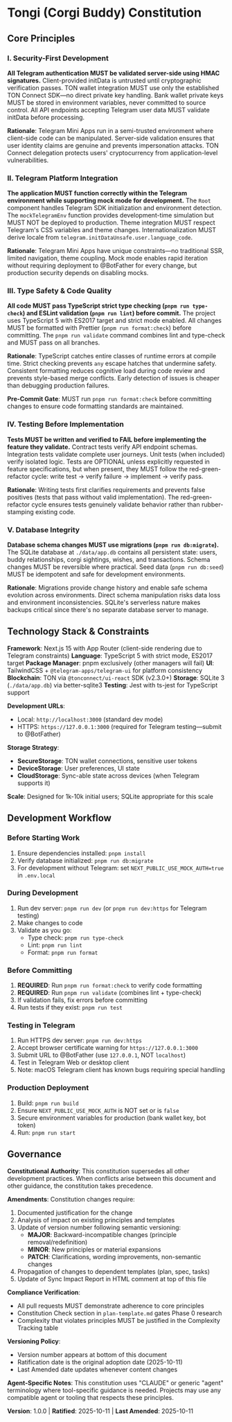 <!--
SYNC IMPACT REPORT:
Version: 1.0.0 (initial constitution)
Ratification: 2025-10-11 (initial adoption)

New Principles Added:
- I. Security-First Development
- II. Telegram Platform Integration
- III. Type Safety & Code Quality
- IV. Testing Before Implementation
- V. Database Integrity

New Sections Added:
- Technology Stack & Constraints
- Development Workflow
- Governance

Templates Status:
- plan-template.md: ✅ Constitution Check section aligns with new principles
- spec-template.md: ✅ User Scenarios structure supports security and quality gates
- tasks-template.md: ✅ Phase structure supports foundational security and type-safety checks

Follow-up: None - initial constitution complete
-->

# Tongi (Corgi Buddy) Constitution

## Core Principles

### I. Security-First Development

**All Telegram authentication MUST be validated server-side using HMAC signatures.** Client-provided initData is untrusted until cryptographic verification passes. TON wallet integration MUST use only the established TON Connect SDK—no direct private key handling. Bank wallet private keys MUST be stored in environment variables, never committed to source control. All API endpoints accepting Telegram user data MUST validate initData before processing.

**Rationale**: Telegram Mini Apps run in a semi-trusted environment where client-side code can be manipulated. Server-side validation ensures that user identity claims are genuine and prevents impersonation attacks. TON Connect delegation protects users' cryptocurrency from application-level vulnerabilities.

### II. Telegram Platform Integration

**The application MUST function correctly within the Telegram environment while supporting mock mode for development.** The `Root` component handles Telegram SDK initialization and environment detection. The `mockTelegramEnv` function provides development-time simulation but MUST NOT be deployed to production. Theme integration MUST respect Telegram's CSS variables and theme changes. Internationalization MUST derive locale from `telegram.initDataUnsafe.user.language_code`.

**Rationale**: Telegram Mini Apps have unique constraints—no traditional SSR, limited navigation, theme coupling. Mock mode enables rapid iteration without requiring deployment to @BotFather for every change, but production security depends on disabling mocks.

### III. Type Safety & Code Quality

**All code MUST pass TypeScript strict type checking (`pnpm run type-check`) and ESLint validation (`pnpm run lint`) before commit.** The project uses TypeScript 5 with ES2017 target and strict mode enabled. All changes MUST be formatted with Prettier (`pnpm run format:check`) before committing. The `pnpm run validate` command combines lint and type-check and MUST pass on all branches.

**Rationale**: TypeScript catches entire classes of runtime errors at compile time. Strict checking prevents `any` escape hatches that undermine safety. Consistent formatting reduces cognitive load during code review and prevents style-based merge conflicts. Early detection of issues is cheaper than debugging production failures.

**Pre-Commit Gate**: MUST run `pnpm run format:check` before committing changes to ensure code formatting standards are maintained.

### IV. Testing Before Implementation

**Tests MUST be written and verified to FAIL before implementing the feature they validate.** Contract tests verify API endpoint schemas. Integration tests validate complete user journeys. Unit tests (when included) verify isolated logic. Tests are OPTIONAL unless explicitly requested in feature specifications, but when present, they MUST follow the red-green-refactor cycle: write test → verify failure → implement → verify pass.

**Rationale**: Writing tests first clarifies requirements and prevents false positives (tests that pass without valid implementation). The red-green-refactor cycle ensures tests genuinely validate behavior rather than rubber-stamping existing code.

### V. Database Integrity

**Database schema changes MUST use migrations (`pnpm run db:migrate`).** The SQLite database at `./data/app.db` contains all persistent state: users, buddy relationships, corgi sightings, wishes, and transactions. Schema changes MUST be reversible where practical. Seed data (`pnpm run db:seed`) MUST be idempotent and safe for development environments.

**Rationale**: Migrations provide change history and enable safe schema evolution across environments. Direct schema manipulation risks data loss and environment inconsistencies. SQLite's serverless nature makes backups critical since there's no separate database server to manage.

## Technology Stack & Constraints

**Framework**: Next.js 15 with App Router (client-side rendering due to Telegram constraints)
**Language**: TypeScript 5 with strict mode, ES2017 target
**Package Manager**: pnpm exclusively (other managers will fail)
**UI**: TailwindCSS + `@telegram-apps/telegram-ui` for platform consistency
**Blockchain**: TON via `@tonconnect/ui-react` SDK (v2.3.0+)
**Storage**: SQLite 3 (`./data/app.db`) via better-sqlite3
**Testing**: Jest with ts-jest for TypeScript support

**Development URLs**:
- Local: `http://localhost:3000` (standard dev mode)
- HTTPS: `https://127.0.0.1:3000` (required for Telegram testing—submit to @BotFather)

**Storage Strategy**:
- **SecureStorage**: TON wallet connections, sensitive user tokens
- **DeviceStorage**: User preferences, UI state
- **CloudStorage**: Sync-able state across devices (when Telegram supports it)

**Scale**: Designed for 1k-10k initial users; SQLite appropriate for this scale

## Development Workflow

### Before Starting Work
1. Ensure dependencies installed: `pnpm install`
2. Verify database initialized: `pnpm run db:migrate`
3. For development without Telegram: set `NEXT_PUBLIC_USE_MOCK_AUTH=true` in `.env.local`

### During Development
1. Run dev server: `pnpm run dev` (or `pnpm run dev:https` for Telegram testing)
2. Make changes to code
3. Validate as you go:
   - Type check: `pnpm run type-check`
   - Lint: `pnpm run lint`
   - Format: `pnpm run format`

### Before Committing
1. **REQUIRED**: Run `pnpm run format:check` to verify code formatting
2. **REQUIRED**: Run `pnpm run validate` (combines lint + type-check)
3. If validation fails, fix errors before committing
4. Run tests if they exist: `pnpm run test`

### Testing in Telegram
1. Run HTTPS dev server: `pnpm run dev:https`
2. Accept browser certificate warning for `https://127.0.0.1:3000`
3. Submit URL to @BotFather (use `127.0.0.1`, NOT `localhost`)
4. Test in Telegram Web or desktop client
5. Note: macOS Telegram client has known bugs requiring special handling

### Production Deployment
1. Build: `pnpm run build`
2. Ensure `NEXT_PUBLIC_USE_MOCK_AUTH` is NOT set or is `false`
3. Secure environment variables for production (bank wallet key, bot token)
4. Run: `pnpm run start`

## Governance

**Constitutional Authority**: This constitution supersedes all other development practices. When conflicts arise between this document and other guidance, the constitution takes precedence.

**Amendments**: Constitution changes require:
1. Documented justification for the change
2. Analysis of impact on existing principles and templates
3. Update of version number following semantic versioning:
   - **MAJOR**: Backward-incompatible changes (principle removal/redefinition)
   - **MINOR**: New principles or material expansions
   - **PATCH**: Clarifications, wording improvements, non-semantic changes
4. Propagation of changes to dependent templates (plan, spec, tasks)
5. Update of Sync Impact Report in HTML comment at top of this file

**Compliance Verification**:
- All pull requests MUST demonstrate adherence to core principles
- Constitution Check section in `plan-template.md` gates Phase 0 research
- Complexity that violates principles MUST be justified in the Complexity Tracking table

**Versioning Policy**:
- Version number appears at bottom of this document
- Ratification date is the original adoption date (2025-10-11)
- Last Amended date updates whenever content changes

**Agent-Specific Notes**: This constitution uses "CLAUDE" or generic "agent" terminology where tool-specific guidance is needed. Projects may use any compatible agent or tooling that respects these principles.

**Version**: 1.0.0 | **Ratified**: 2025-10-11 | **Last Amended**: 2025-10-11
